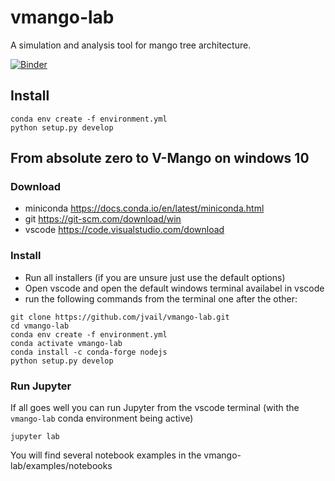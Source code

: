 # vmango-lab

A simulation and analysis tool for mango tree architecture.

[![Binder](https://mybinder.org/badge_logo.svg)](https://mybinder.org/v2/gh/jvail/vmango-lab/main?filepath=examples/notebooks/vmango.ipynb)

## Install

```
conda env create -f environment.yml
python setup.py develop
```

## From absolute **zero** to V-Mango on windows 10

### Download

- miniconda https://docs.conda.io/en/latest/miniconda.html
- git https://git-scm.com/download/win
- vscode https://code.visualstudio.com/download

### Install

- Run all installers (if you are unsure just use the default options)
- Open vscode and open the default windows terminal availabel in vscode
- run the following commands from the terminal one after the other:

```
git clone https://github.com/jvail/vmango-lab.git
cd vmango-lab
conda env create -f environment.yml
conda activate vmango-lab
conda install -c conda-forge nodejs
python setup.py develop
```

### Run Jupyter

If all goes well you can run Jupyter from the vscode terminal (with the `vmango-lab` conda environment being active)

```
jupyter lab
```

You will find several notebook examples in the vmango-lab/examples/notebooks

